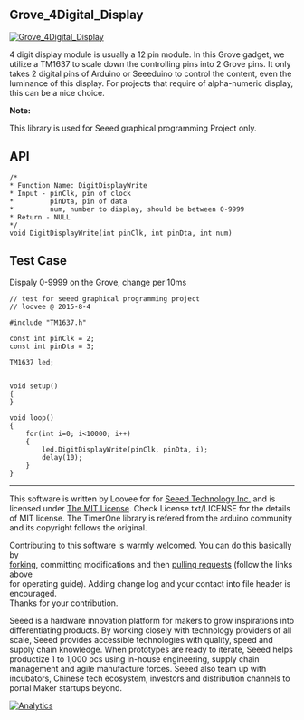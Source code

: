 Grove_4Digital_Display
--------------------------------

[![Grove_4Digital_Display](http://www.seeedstudio.com/depot/bmz_cache/3/3a9f79323a82950c12fc7e69fa9fab4d.image.530x397.jpg)](http://www.seeedstudio.com/depot/Grove-4Digit-Display-p-1198.html)

4 digit display module is usually a 12 pin module. In this Grove gadget, we utilize a TM1637 to scale down the controlling pins into 2 Grove pins. It only takes 2 digital pins of Arduino or Seeeduino to control the content, even the luminance of this display. For projects that require of alpha-numeric display, this can be a nice choice.

**Note:**

This library is used for Seeed graphical programming Project only.

API 
--
	/* 
	* Function Name: DigitDisplayWrite 
	* Input - pinClk, pin of clock 
	*         pinDta, pin of data 
	*         num, number to display, should be between 0-9999 
	* Return - NULL 
	*/ 
	void DigitDisplayWrite(int pinClk, int pinDta, int num) 

Test Case 
--
Dispaly 0-9999 on the Grove, change per 10ms 

	// test for seeed graphical programming project 
	// loovee @ 2015-8-4 
	 
	#include "TM1637.h" 
	 
	const int pinClk = 2; 
	const int pinDta = 3; 
	 
	TM1637 led; 
	 
	 
	void setup() 
	{ 
	} 
	 
	void loop() 
	{ 
	    for(int i=0; i<10000; i++) 
	    { 
	        led.DigitDisplayWrite(pinClk, pinDta, i); 
	        delay(10); 
	    } 
	}

    
----

This software is written by Loovee for for [Seeed Technology Inc.](http://www.seeed.cc) and is licensed under [The MIT License](http://opensource.org/licenses/mit-license.php). Check License.txt/LICENSE for the details of MIT license. The TimerOne library is refered from the arduino community and its copyright follows the original.

Contributing to this software is warmly welcomed. You can do this basically by<br>
[forking](https://help.github.com/articles/fork-a-repo), committing modifications and then [pulling requests](https://help.github.com/articles/using-pull-requests) (follow the links above<br>
for operating guide). Adding change log and your contact into file header is encouraged.<br>
Thanks for your contribution.

Seeed is a hardware innovation platform for makers to grow inspirations into differentiating products. By working closely with technology providers of all scale, Seeed provides accessible technologies with quality, speed and supply chain knowledge. When prototypes are ready to iterate, Seeed helps productize 1 to 1,000 pcs using in-house engineering, supply chain management and agile manufacture forces. Seeed also team up with incubators, Chinese tech ecosystem, investors and distribution channels to portal Maker startups beyond.




[![Analytics](https://ga-beacon.appspot.com/UA-46589105-3/Grove_4Digital_Display)](https://github.com/igrigorik/ga-beacon)
